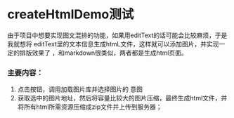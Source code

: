 # createHtmlDemo测试
由于项目中想要实现图文混排的功能，如果用editText的话可能会比较麻烦，于是我就想将 editText里的文本信息生成htmL文件，这样就可以添加图片，并实现一定的排版效果了
，和markdown很类似，两者都是生成html页面。
### 主要内容：
1. 点击按钮，调用加载图片库并选择图片的 意图
2. 获取选中的图片地址，然后将容量比较大的图片压缩，最终生成html文件，并将所有html所需资源压缩成zip文件并上传到服务器；

